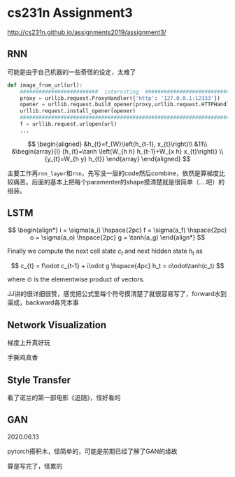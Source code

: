 # cs231n Assignment3


http://cs231n.github.io/assignments2019/assignment3/


## RNN

可能是由于自己机器的一些奇怪的设定，太难了

```python
def image_from_url(url):
    #########################  interesting  ##############################
    proxy = urllib.request.ProxyHandler({'http': '127.0.0.1:12333'})
    opener = urllib.request.build_opener(proxy,urllib.request.HTTPHandler)
    urllib.request.install_opener(opener)
    ######################################################################
    f = urllib.request.urlopen(url)
    ...
```

$$
\begin{aligned}
&h_{t}=f_{W}\left(h_{t-1}, x_{t}\right)\\
&11\\
&\begin{array}{l}
{h_{t}=\tanh \left(W_{h h} h_{t-1}+W_{x h} x_{t}\right)} \\
{y_{t}=W_{h y} h_{t}}
\end{array}
\end{aligned}
$$

主要工作再`rnn_layer`和`rnn`，先写没一层的code然后combine，依然是算梯度比较痛苦。后面的基本上把每个paramenter的shape摸清楚就是很简单（....吧）的组装。


## LSTM

$$
\begin{align*}
i = \sigma(a_i) \hspace{2pc}
f = \sigma(a_f) \hspace{2pc}
o = \sigma(a_o) \hspace{2pc}
g = \tanh(a_g)
\end{align*}
$$

Finally we compute the next cell state $c_t$ and next hidden state $h_t$ as

$$
c_{t} = f\odot c_{t-1} + i\odot g \hspace{4pc}
h_t = o\odot\tanh(c_t)
$$

where $\odot$ is the elementwise product of vectors.

JJ讲的很详细很赞，感觉把公式里每个符号摸清楚了就很容易写了，forward水到渠成，backward各凭本事


## Network Visualization

梯度上升真好玩

手撕鸡真香

## Style Transfer

看了诺兰的第一部电影《追随》，怪好看的


## GAN

2020.06.13

pytorch搭积木，怪简单的，可能是前期已经了解了GAN的缘故

算是写完了，怪累的